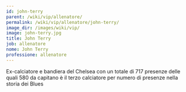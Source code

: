 ```yaml
---
id: john-terry
parent: /wiki/vip/allenatore/
permalink: /wiki/vip/allenatore/john-terry/
image_dir: /images/wiki/vip/
image: john-terry.jpg
title: John Terry
job: allenatore
nome: John Terry
professione: allenatore
---
```

Ex-calciatore e bandiera del Chelsea con un totale di 717 presenze delle quali 580 da capitano è il terzo calciatore per numero di presenze nella storia dei Blues 